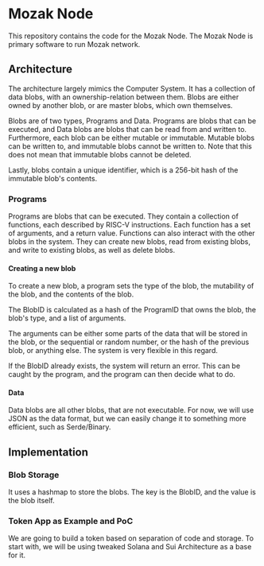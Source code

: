 # Mozak Node

This repository contains the code for the Mozak Node. The Mozak Node is primary software to run Mozak network.

## Architecture

The architecture largely mimics the Computer System. It has a collection of data blobs, with an ownership-relation
between them. Blobs are either owned by another blob, or are master blobs, which own themselves.

Blobs are of two types, Programs and Data. Programs are blobs that can be executed, and Data blobs are blobs that can
be read from and written to. Furthermore, each blob can be either mutable or immutable. Mutable blobs can be written to,
and immutable blobs cannot be written to. Note that this does not mean that immutable blobs cannot be deleted.

Lastly, blobs contain a unique identifier, which is a 256-bit hash of the immutable blob's contents.

### Programs

Programs are blobs that can be executed. They contain a collection of functions, each described by RISC-V instructions.
Each function has a set of arguments, and a return value. Functions can also interact with the other blobs in the
system. They can create new blobs, read from existing blobs, and write to existing blobs, as well as delete blobs.

#### Creating a new blob

To create a new blob, a program sets the type of the blob, the mutability of the blob, and the contents of the blob.

The BlobID is calculated as a hash of the ProgramID that owns the blob, the blob's type, and a list of arguments.

The arguments can be either some parts of the data that will be stored in the blob, or the sequential or random number,
or the hash of the previous blob, or anything else. The system is very flexible in this regard.

If the BlobID already exists, the system will return an error. This can be caught by the program, and the program can
then decide what to do.

#### Data

Data blobs are all other blobs, that are not executable. For now, we will use JSON as the data format, but we can easily
change it to something more efficient, such as Serde/Binary.

## Implementation

### Blob Storage

It uses a hashmap to store the blobs. The key is the BlobID, and the value is the blob itself.

### Token App as Example and PoC

We are going to build a token based on separation of code and storage. To start with, we will be using tweaked Solana and Sui Architecture as a base for it.
